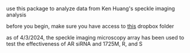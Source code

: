 use this package to analyze data from Ken Huang's speckle imaging analysis

before you begin, make sure you have access to [this](https://www.dropbox.com/scl/fo/36jnhue6abszkq2jegjfv/AGRQvghYn6TpCx8uY2KCjZ8?rlkey=4l4xa8nofqtjgojf26xg18p76&dl=0) dropbox folder

as of 4/3/2024, the speckle imaging microscopy array has been used to test the effectiveness of AR siRNA and 1725M, R, and S
